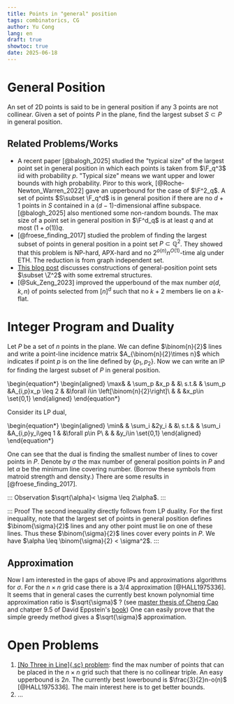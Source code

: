 ```yaml
---
title: Points in "general" position
tags: combinatorics, CG
author: Yu Cong
lang: en
draft: true
showtoc: true
date: 2025-06-18
---
```


# General Position

An set of 2D points is said to be in general position if any 3 points are not collinear. Given a set of points $P$ in the plane, find the largest subset $S\subset P$ in general position.

## Related Problems/Works

- A recent paper [@balogh_2025] studied the "typical size" of the largest point set in general position in which each points is taken from $\F_q^3$ iid with probability $p$. "Typical size" means we want upper and lower bounds with high probability. Piror to this work, [@Roche-Newton_Warren_2022] gave an upperbound for the case of $\F^2_q$.
A set of points $S\subset \F_q^d$ is in general position if there are no $d+1$ points in $S$ contained in a $(d-1)$-dimensional affine subspace. 
[@balogh_2025] also mentioned some non-random bounds. The max size of a point set in general position in $\F^d_q$ is at least $q$ and at most $(1+o(1))q$.
- [@froese_finding_2017] studied the problem of finding the largest subset of points in general position in a point set $P\subset \mathbb{Q}^2$. They showed that this problem is NP-hard, APX-hard and no $2^{o(n)}n^{O(1)}$-time alg under ETH. The reduction is from graph independent set.
- [This blog post](https://adamsheffer.wordpress.com/2018/05/31/points-in-general-position/) discusses constructions of general-position point sets $\subset \Z^2$ with some extremal structures.
- [@Suk_Zeng_2023] improved the upperbound of the max number $a(d,k,n)$ of points selected from $[n]^d$ such that no $k+2$ members lie on a $k$-flat.

# Integer Program and Duality

Let $P$ be a set of $n$ points in the plane.
We can define $\binom{n}{2}$ lines and write a point-line incidence matrix $A_{\binom{n}{2}\times n}$ which indicates if point $p$ is on the line defined by $\{p_1,p_2\}$.
Now we can write an IP for finding the largest subset of $P$ in general position.

\begin{equation*}
\begin{aligned}
\max&   &   \sum_p &x_p  &   &\\
s.t.&   &   \sum_p &A_{i,p}x_p \leq 2 & &\forall i\in \left[\binom{n}{2}\right]\\
    &   &   &x_p\in \set{0,1}
\end{aligned}
\end{equation*}

Consider its LP dual,

\begin{equation*}
\begin{aligned}
\min&   &   \sum_i &2y_i    &   &\\
s.t.&   &   \sum_i &A_{i,p}y_i\geq 1    &   &\forall p\in P\\
    &   &       &y_i\in \set{0,1}
\end{aligned}
\end{equation*}

One can see that the dual is finding the smallest number of lines to cover points in $P$. Denote by $\sigma$ the max number of general position points in $P$ and let $\alpha$ be the minimum line covering number. (Borrow these symbols from matroid strength and density.) There are some results in [@froese_finding_2017].

::: Observation
$\sqrt{\alpha}< \sigma \leq 2\alpha$.
:::

::: Proof
The second inequality directly follows from LP duality. 
For the first inequality, note that the largest set of points in general position defines $\binom{\sigma}{2}$ lines and any other point must lie on one of these lines. Thus these $\binom{\sigma}{2}$ lines cover every points in $P$. We have $\alpha \leq \binom{\sigma}{2} < \sigma^2$.
:::

## Approximation

Now I am interested in the gaps of above IPs and approximations algorithms for $\sigma$. 
For the $n\times n$ grid case there is a $3/4$ approximation [@HALL1975336].
It seems that in general cases the currently best known polynomial time approximation ratio is $\sqrt{\sigma}$ ? (see [master thesis of Cheng Cao](https://core.ac.uk/reader/147229038) and chatper 9.5 of David Eppstein's [book](https://ics.uci.edu/~eppstein/forbidden/)) One can easily prove that the simple greedy method gives a $\sqrt{\sigma}$ approximation.

# Open Problems

1. [[No Three in Line]{.sc} problem](https://en.wikipedia.org/wiki/No-three-in-line_problem): find the max number of points that can be placed in the $n\times n$ grid such that there is no collinear triple. An easy upperbound is $2n$. The currently best lowerbound is $\frac{3}{2}n-o(n)$ [@HALL1975336]. The main interest here is to get better bounds.
2. ...